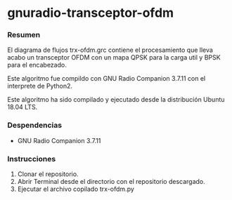 # gnuradio-transceptor-ofdm

### Resumen
El diagrama de flujos trx-ofdm.grc contiene el procesamiento que lleva acabo un transceptor OFDM con un mapa QPSK para la carga util y BPSK para el encabezado.

Este algoritmo fue compildo con GNU Radio Companion 3.7.11 con el interprete de Python2. 

Este algoritmo ha sido compilado y ejecutado desde la distribución Ubuntu 18.04 LTS.

### Despendencias
- GNU Radio Companion 3.7.11

### Instrucciones
1. Clonar el repositorio.
2. Abrir Terminal desde el directorio con el repositorio descargado.
3. Ejecutar el archivo copilado trx-ofdm.py

